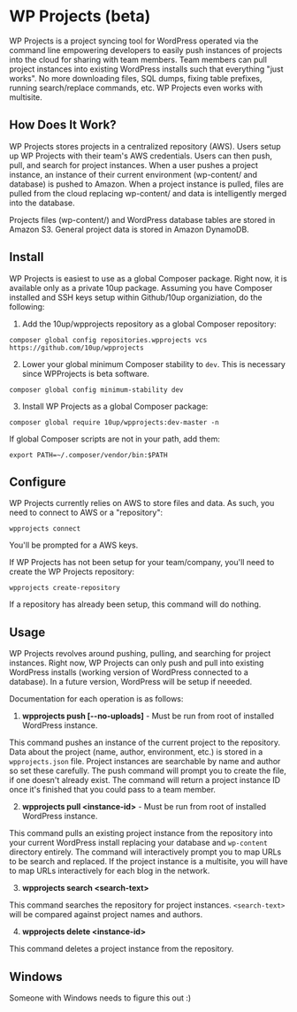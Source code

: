 # WP Projects (beta)

WP Projects is a project syncing tool for WordPress operated via the command line empowering developers to easily push instances of projects into the cloud for sharing with team members. Team members can pull project instances into existing WordPress installs such that everything "just works". No more downloading files, SQL dumps, fixing table prefixes, running search/replace commands, etc. WP Projects even works with multisite.

## How Does It Work?

WP Projects stores projects in a centralized repository (AWS). Users setup up WP Projects with their team's AWS credentials. Users can then push, pull, and search for project instances. When a user pushes a project instance, an instance of their current environment (wp-content/ and database) is pushed to Amazon. When a project instance is pulled, files are pulled from the cloud replacing wp-content/ and data is intelligently merged into the database.

Projects files (wp-content/) and WordPress database tables are stored in Amazon S3. General project data is stored in Amazon DynamoDB.

## Install

WP Projects is easiest to use as a global Composer package. Right now, it is available only as a private 10up package. Assuming you have Composer installed and SSH keys setup within Github/10up organiziation, do the following:

1. Add the 10up/wpprojects repository as a global Composer repository:
  ```
  composer global config repositories.wpprojects vcs https://github.com/10up/wpprojects
  ```
2. Lower your global minimum Composer stability to `dev`. This is necessary since WPProjects is beta software.
  ```
  composer global config minimum-stability dev
  ```
3. Install WP Projects as a global Composer package:
  ```
  composer global require 10up/wpprojects:dev-master -n
  ```
If global Composer scripts are not in your path, add them:

```
export PATH=~/.composer/vendor/bin:$PATH
```
## Configure

WP Projects currently relies on AWS to store files and data. As such, you need to connect to AWS or a "repository":

```
wpprojects connect
```

You'll be prompted for a AWS keys.

If WP Projects has not been setup for your team/company, you'll need to create the WP Projects repository:

```
wpprojects create-repository
```

If a repository has already been setup, this command will do nothing.

## Usage

WP Projects revolves around pushing, pulling, and searching for project instances. Right now, WP Projects can only push and pull into existing WordPress installs (working version of WordPress connected to a database). In a future version, WordPress will be setup if neeeded.

Documentation for each operation is as follows:

1. __wpprojects push [--no-uploads]__ - Must be run from root of installed WordPress instance.

  This command pushes an instance of the current project to the repository. Data about the project (name, author, environment, etc.) is stored in a `wpprojects.json` file. Project instances are searchable by name and author so set these carefully. The push command will prompt you to create the file, if one doesn't already exist. The command will return a project instance ID once it's finished that you could pass to a team member.

2. __wpprojects pull \<instance-id\>__ - Must be run from root of installed WordPress instance.

  This command pulls an existing project instance from the repository into your current WordPress install replacing your database and `wp-content` directory entirely. The command will interactively prompt you to map URLs to be search and replaced. If the project instance is a multisite, you will have to map URLs interactively for each blog in the network.

3. __wpprojects search \<search-text\>__

  This command searches the repository for project instances. `<search-text>` will be compared against project names and authors.

4. __wpprojects delete \<instance-id\>__

  This command deletes a project instance from the repository.

## Windows

Someone with Windows needs to figure this out :)


